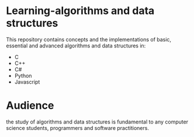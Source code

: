 # Learning-algorithms and data structures
This repository contains concepts and the implementations of basic, essential and advanced algorithms and data structures in:
- C
- C++
- C#
- Python
- Javascript


# Audience 
the study of algorithms and data structures is fundamental to any computer science
students, programmers and software practitioners.